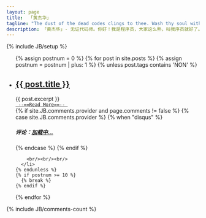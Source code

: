 ```yaml
---
layout: page
title: 	「黄杰华」
tagline: "The dust of the dead codes clings to thee. Wash thy soul with debugging."
description: 「黄杰华」- 无证代码师。你好！我是程序员，大家这么熟，叫我序员就好了。
---
```

{% include JB/setup %}

<ul>
  {% assign postnum = 0 %}
  {% for post in site.posts %}
    {% assign postnum = postnum | plus: 1 %}
    {% unless post.tags contains 'NON' %}
      <li>
        <h2><a href="{{ post.url }}">{{ post.title }}</a></h2>
        {{ post.excerpt }}
	<br/>
        <a href="{{ post.url }}"><code> --==Read More==-- </code></a>
        <br/>
        {% if site.JB.comments.provider and page.comments != false %}
          {% case site.JB.comments.provider %}
            {% when "disqus" %}
              <h5>评论：<a href="{{ post.url }}/#disqus_thread">加载中...</a></h5>
          {% endcase %}
        {% endif %}
        
        <br/><br/><br/>
      </li>
    {% endunless %}
    {% if postnum >= 10 %}
      {% break %}
    {% endif %}
  {% endfor %}
</ul>

{% include JB/comments-count %}


